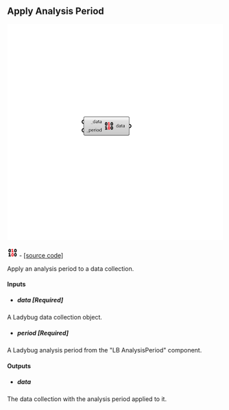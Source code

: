 ## Apply Analysis Period

![](../../images/components/Apply_Analysis_Period.png)

![](../../images/icons/Apply_Analysis_Period.png) - [[source code]](https://github.com/ladybug-tools/ladybug-grasshopper/blob/master/ladybug_grasshopper/src//LB%20Apply%20Analysis%20Period.py)


Apply an analysis period to a data collection. 



#### Inputs
* ##### data [Required]
A Ladybug data collection object. 
* ##### period [Required]
A Ladybug analysis period from the "LB AnalysisPeriod" component. 

#### Outputs
* ##### data
The data collection with the analysis period applied to it. 